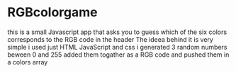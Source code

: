 # RGBcolorgame
this is a small Javascript app that asks you to guess which of the six colors corresponds to the RGB code in the header
The ideea behind it is very simple
i used just HTML JavaScript and css
i generated 3 random numbers beween 0 and 255 added them togather as a RGB code and pushed them in a colors array
